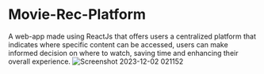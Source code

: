 # Movie-Rec-Platform
A web-app made using ReactJs that offers users a centralized platform that indicates where specific content can 
be accessed, users can make informed decision on where to watch, saving time and enhancing their overall 
experience.
![Screenshot 2023-12-02 021152](https://github.com/user-attachments/assets/20bcc698-058e-4216-a76f-882ae5ccf153)
